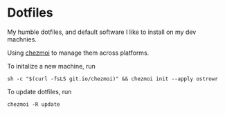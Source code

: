 # Dotfiles

My humble dotfiles, and default software I like to install on my dev machnies.

Using [chezmoi](https://github.com/twpayne/chezmoi) to manage them across platforms.

To initalize a new machine, run

```
sh -c "$(curl -fsLS git.io/chezmoi)" && chezmoi init --apply ostrowr
```

To update dotfiles, run

```
chezmoi -R update
```
